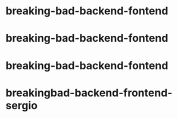 # breaking-bad-backend-fontend
# breaking-bad-backend-fontend
# breaking-bad-backend-fontend
# breakingbad-backend-frontend-sergio
